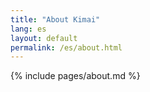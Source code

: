 ```yaml
---
title: "About Kimai"
lang: es
layout: default
permalink: /es/about.html
---
```


{% include pages/about.md %}